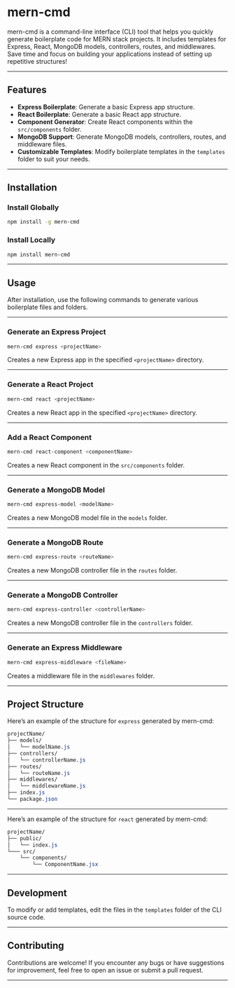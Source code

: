 # mern-cmd

mern-cmd is a command-line interface (CLI) tool that helps you quickly generate boilerplate code for MERN stack projects. It includes templates for Express, React, MongoDB models, controllers, routes, and middlewares. Save time and focus on building your applications instead of setting up repetitive structures!

---

## Features

- **Express Boilerplate**: Generate a basic Express app structure.
- **React Boilerplate**: Generate a basic React app structure.
- **Component Generator**: Create React components within the `src/components` folder.
- **MongoDB Support**: Generate MongoDB models, controllers, routes, and middleware files.
- **Customizable Templates**: Modify boilerplate templates in the `templates` folder to suit your needs.

---

## Installation

### Install Globally
```bash
npm install -g mern-cmd
```

### Install Locally
```bash
npm install mern-cmd
```
---

## Usage

After installation, use the following commands to generate various boilerplate files and folders.

---

### Generate an Express Project

```bash
mern-cmd express <projectName>
```
Creates a new Express app in the specified `<projectName>` directory.

---

### Generate a React Project
```bash
mern-cmd react <projectName>
```
Creates a new React app in the specified `<projectName>` directory.

---

### Add a React Component
```bash
mern-cmd react-component <componentName>
```
Creates a new React component in the `src/components` folder.

---

### Generate a MongoDB Model
```bash
mern-cmd express-model <modelName>
```
Creates a new MongoDB model file in the `models` folder.

---

### Generate a MongoDB Route
```bash
mern-cmd express-route <routeName>
```
Creates a new MongoDB controller file in the `routes` folder.

---

### Generate a MongoDB Controller
```bash
mern-cmd express-controller <controllerName>
```
Creates a new MongoDB controller file in the `controllers` folder.

---

### Generate an Express Middleware
```bash
mern-cmd express-middleware <fileName>
```
Creates a middleware file in the `middlewares` folder.

---

## Project Structure

Here’s an example of the structure for `express` generated by mern-cmd:

```css
projectName/
├── models/
│   └── modelName.js
├── controllers/
│   └── controllerName.js
├── routes/
│   └── routeName.js
├── middlewares/
│   └── middlewareName.js
├── index.js
└── package.json
```
---

Here’s an example of the structure for `react` generated by mern-cmd:

```css
projectName/
├── public/
│   └── index.js
└─── src/
    └── components/
        └── ComponentName.jsx

```

---

## Development

To modify or add templates, edit the files in the `templates` folder of the CLI source code.

---

## Contributing

Contributions are welcome! If you encounter any bugs or have suggestions for improvement, feel free to open an issue or submit a pull request.

---



